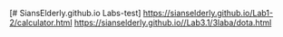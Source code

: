 [# SiansElderly.github.io
Labs-test]
https://sianselderly.github.io/Lab1-2/calculator.html
https://sianselderly.github.io//Lab3.1/3laba/dota.html
